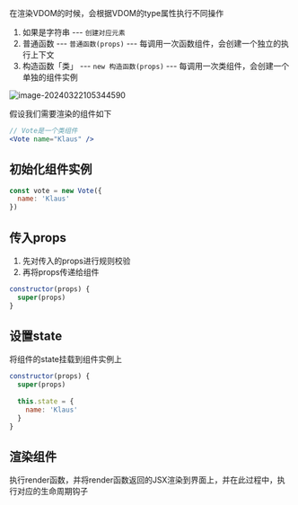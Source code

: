 在渲染VDOM的时候，会根据VDOM的type属性执行不同操作

1. 如果是字符串 --- `创建对应元素`
2. 普通函数 --- `普通函数(props)` --- 每调用一次函数组件，会创建一个独立的执行上下文
3. 构造函数「类」 --- `new 构造函数(props)` --- 每调用一次类组件，会创建一个单独的组件实例



![image-20240322105344590](https://s2.loli.net/2024/03/22/Sa6ieHX593TgxVA.png) 



假设我们需要渲染的组件如下

```jsx
// Vote是一个类组件
<Vote name="Klaus" />
```



## 初始化组件实例

```js
const vote = new Vote({
  name: 'Klaus'
})
```



## 传入props

1. 先对传入的props进行规则校验
2. 再将props传递给组件

```js
constructor(props) {
  super(props)
}
```



## 设置state

将组件的state挂载到组件实例上

```js
constructor(props) {
  super(props)
  
  this.state = {
    name: 'Klaus'
  }
}
```



## 渲染组件

执行render函数，并将render函数返回的JSX渲染到界面上，并在此过程中，执行对应的生命周期钩子
